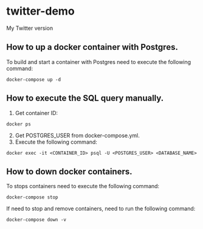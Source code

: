 # twitter-demo
My Twitter version

## How to up a docker container with Postgres.
To build and start a container with Postgres need to execute the following command:
```
docker-compose up -d
```

## How to execute the SQL query manually.
1. Get container ID: 
```
docker ps
```
2. Get POSTGRES_USER from docker-compose.yml.
3. Execute the following command:
```
docker exec -it <CONTAINER_ID> psql -U <POSTGRES_USER> <DATABASE_NAME>
```

## How to down docker containers.
To stops containers need to execute the following command:
```
docker-compose stop
```
If need to stop and remove containers, need to run the following command:
```
docker-compose down -v
```
